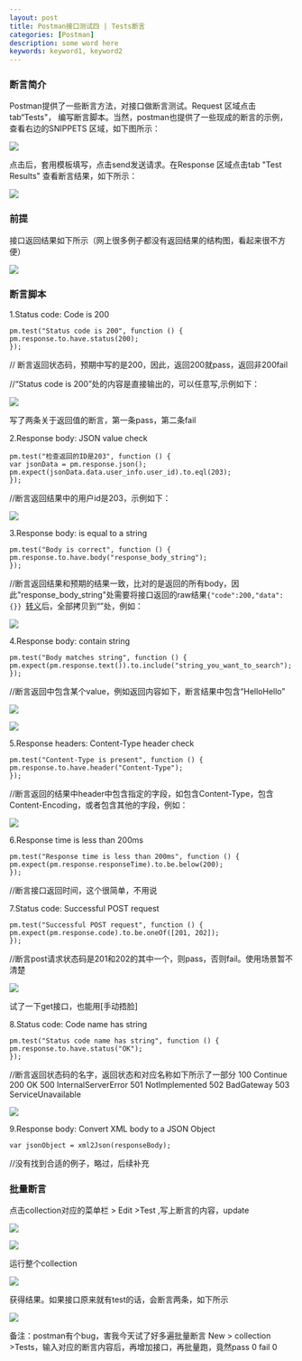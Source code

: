 ```yaml
---
layout: post
title: Postman接口测试四 | Tests断言
categories: [Postman]
description: some word here
keywords: keyword1, keyword2
---
```


### 断言简介

Postman提供了一些断言方法，对接口做断言测试。Request 区域点击tab“Tests"， 编写断言脚本。当然，postman也提供了一些现成的断言的示例，查看右边的SNIPPETS 区域，如下图所示：

  ![](/images/2020-11-10-1.png)

点击后，套用模板填写，点击send发送请求。在Response 区域点击tab "Test Results" 查看断言结果，如下所示：

  ![](/images/2020-11-10-2.png)

### 前提

接口返回结果如下所示（网上很多例子都没有返回结果的结构图，看起来很不方便）

  ![](/images/2020-11-10-3.png)

### 断言脚本

1.Status code: Code is 200

```
pm.test("Status code is 200", function () {
pm.response.to.have.status(200);
});
```

// 断言返回状态码，预期中写的是200，因此，返回200就pass，返回非200fail

//“Status code is 200”处的内容是直接输出的，可以任意写,示例如下：

  ![](/images/2020-11-10-4.png)

写了两条关于返回值的断言，第一条pass，第二条fail

2.Response body: JSON value check

```
pm.test("检查返回的ID是203", function () {
var jsonData = pm.response.json();
pm.expect(jsonData.data.user_info.user_id).to.eql(203);
});
```

//断言返回结果中的用户id是203，示例如下：

  ![](/images/2020-11-10-5.png)

3.Response body: is equal to a string

```
pm.test("Body is correct", function () {
pm.response.to.have.body("response_body_string");
});
```

//断言返回结果和预期的结果一致，比对的是返回的所有body，因此"response_body_string"处需要将接口返回的raw结果```{"code":200,"data":{}} ```[转义](https://www.json.cn/json/jsonzip.html)后，全部拷贝到“”处，例如：

  ![](/images/2020-11-10-6.png)

4.Response body: contain string

```
pm.test("Body matches string", function () {
pm.expect(pm.response.text()).to.include("string_you_want_to_search");
});
```

//断言返回中包含某个value，例如返回内容如下，断言结果中包含“HelloHello”

  ![](/images/2020-11-10-7.png)

  ![](/images/2020-11-10-8.png)

5.Response headers: Content-Type header check

```
pm.test("Content-Type is present", function () {
pm.response.to.have.header("Content-Type");
});
```

//断言返回的结果中header中包含指定的字段，如包含Content-Type，包含Content-Encoding，或者包含其他的字段，例如：

  ![](/images/2020-11-10-9.png)

6.Response time is less than 200ms

```
pm.test("Response time is less than 200ms", function () {
pm.expect(pm.response.responseTime).to.be.below(200);
});
```

//断言接口返回时间，这个很简单，不用说


7.Status code: Successful POST request

```
pm.test("Successful POST request", function () {
pm.expect(pm.response.code).to.be.oneOf([201, 202]);
});
```

//断言post请求状态码是201和202的其中一个，则pass，否则fail。使用场景暂不清楚

  ![](/images/2020-11-10-10.png)

试了一下get接口，也能用[手动捂脸]

8.Status code: Code name has string

```
pm.test("Status code name has string", function () {
pm.response.to.have.status("OK");
});
```

//断言返回状态码的名字，返回状态和对应名称如下所示了一部分
100   Continue
200   OK
500   InternalServerError
501   NotImplemented
502   BadGateway
503   ServiceUnavailable

  ![](/images/2020-11-10-11.png)

9.Response body: Convert XML body to a JSON Object

```
var jsonObject = xml2Json(responseBody);
```

//没有找到合适的例子，略过，后续补充


### 批量断言

点击collection对应的菜单栏 > Edit >Test ,写上断言的内容，update

  ![](/images/2020-11-10-12.png)

  ![](/images/2020-11-10-13.png)

运行整个collection

  ![](/images/2020-11-10-14.png)

获得结果。如果接口原来就有test的话，会断言两条，如下所示

  ![](/images/2020-11-10-15.png)

备注：postman有个bug，害我今天试了好多遍批量断言
New > collection >Tests，输入对应的断言内容后，再增加接口，再批量跑，竟然pass 0 fail 0
